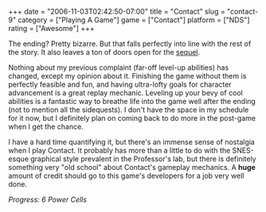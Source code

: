 +++
date = "2006-11-03T02:42:50-07:00"
title = "Contact"
slug = "contact-9"
category = ["Playing A Game"]
game = ["Contact"]
platform = ["NDS"]
rating = ["Awesome"]
+++

The ending?  Pretty bizarre.  But that falls perfectly into line with the rest of the story.  It also leaves a ton of doors open for the <a href="http://www.rpgamer.com/news/Q2-2006/052406a.html">sequel</a>.

Nothing about my previous complaint (far-off level-up abilities) has changed, except my opinion about it.  Finishing the game without them is perfectly feasible and fun, and having ultra-lofty goals for character advancement is a great replay mechanic.  Leveling up your bevy of cool abilities is a fantastic way to breathe life into the game well after the ending (not to mention all the sidequests).  I don't have the space in my schedule for it now, but I definitely plan on coming back to do more in the post-game when I get the chance.

I have a hard time quantifying it, but there's an immense sense of nostalgia when I play Contact.  It probably has more than a little to do with the SNES-esque graphical style prevalent in the Professor's lab, but there is definitely something very "old school" about Contact's gameplay mechanics.  A <b>huge</b> amount of credit should go to this game's developers for a job very well done.

<i>Progress: 6 Power Cells</i>
